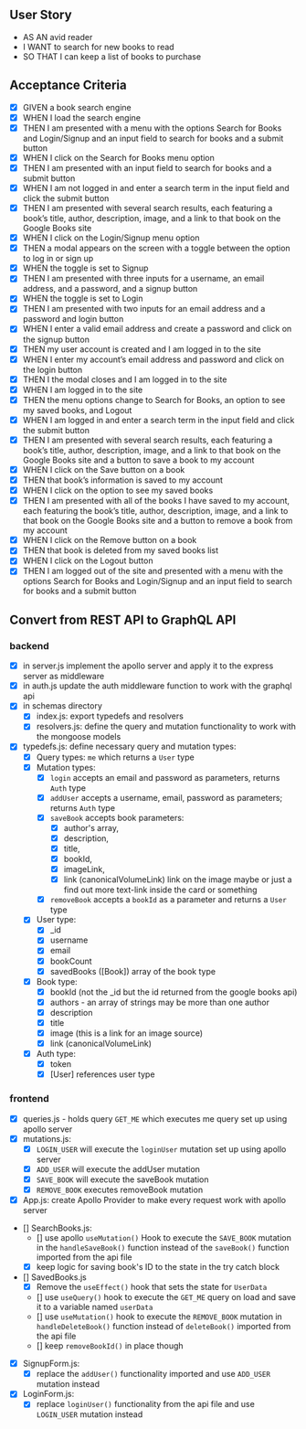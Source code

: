## User Story

* AS AN avid reader
* I WANT to search for new books to read
* SO THAT I can keep a list of books to purchase

## Acceptance Criteria

* [x] GIVEN a book search engine
* [x] WHEN I load the search engine
* [x] THEN I am presented with a menu with the options Search for Books and Login/Signup and an input field to search for books and a submit button
* [x] WHEN I click on the Search for Books menu option
* [x] THEN I am presented with an input field to search for books and a submit button
* [x] WHEN I am not logged in and enter a search term in the input field and click the submit button
* [x] THEN I am presented with several search results, each featuring a book’s title, author, description, image, and a link to that book on the Google Books site
* [x] WHEN I click on the Login/Signup menu option
* [x] THEN a modal appears on the screen with a toggle between the option to log in or sign up
* [x] WHEN the toggle is set to Signup
* [x] THEN I am presented with three inputs for a username, an email address, and a password, and a signup button
* [x] WHEN the toggle is set to Login
* [x] THEN I am presented with two inputs for an email address and a password and login button
* [x] WHEN I enter a valid email address and create a password and click on the signup button
* [x] THEN my user account is created and I am logged in to the site
* [x] WHEN I enter my account’s email address and password and click on the login button
* [x] THEN I the modal closes and I am logged in to the site
* [x] WHEN I am logged in to the site
* [x] THEN the menu options change to Search for Books, an option to see my saved books, and Logout
* [x] WHEN I am logged in and enter a search term in the input field and click the submit button
* [x] THEN I am presented with several search results, each featuring a book’s title, author, description, image, and a link to that book on the Google Books site and a button to save a book to my account
* [x] WHEN I click on the Save button on a book
* [x] THEN that book’s information is saved to my account
* [x] WHEN I click on the option to see my saved books
* [x] THEN I am presented with all of the books I have saved to my account, each featuring the book’s title, author, description, image, and a link to that book on the Google Books site and a button to remove a book from my account
* [x] WHEN I click on the Remove button on a book
* [x] THEN that book is deleted from my saved books list
* [x] WHEN I click on the Logout button
* [x] THEN I am logged out of the site and presented with a menu with the options Search for Books and Login/Signup and an input field to search for books and a submit button  

## Convert from REST API to GraphQL API

### backend

* [x] in server.js implement the apollo server and apply it to the express server as middleware
* [x] in auth.js update the auth middleware function to work with the graphql api
* [x] in schemas directory
  - [x] index.js: export typedefs and resolvers
  - [x] resolvers.js: define the query and mutation functionality to work with the mongoose models
* [x] typedefs.js: define necessary query and mutation types: 
  - [x] Query types: ```me``` which returns a ```User``` type
  - [x] Mutation types:
    * [x] ```login``` accepts an email and password as parameters, returns ```Auth``` type
    * [x] ```addUser``` accepts a username, email, password as parameters; returns ```Auth``` type
    * [x] ```saveBook``` accepts book parameters: 
      - [x] author's array, 
      - [x] description, 
      - [x] title, 
      - [x] bookId,
      - [x] imageLink,
      - [x] link (canonicalVolumeLink) link on the image maybe or just a find out more text-link inside the card or something
    * [x] ```removeBook``` accepts a ```bookId``` as a parameter and returns a ```User``` type
  - [x] User type:
    * [x] _id
    * [x] username
    * [x] email
    * [x] bookCount
    * [x] savedBooks ([Book]) array of the book type
  - [x] Book type: 
    * [x] bookId (not the _id but the id returned from the google books api)
    * [x] authors - an array of strings may be more than one author
    * [x] description
    * [x] title
    * [x] image (this is a link for an image source)
    * [x] link (canonicalVolumeLink)
  - [x] Auth type:
    * [x] token
    * [x] [User] references user type

### frontend

* [x] queries.js - holds query ```GET_ME``` which executes me query set up using apollo server
* [x] mutations.js: 
  - [x] ```LOGIN_USER``` will execute the ```loginUser``` mutation set up using apollo server
  - [x] ```ADD_USER``` will execute the addUser mutation
  - [x] ```SAVE_BOOK``` will execute the saveBook mutation
  - [x] ```REMOVE_BOOK``` executes removeBook mutation

* [x] App.js: create Apollo Provider to make every request work with apollo server
* [] SearchBooks.js: 
  - [] use apollo ```useMutation()``` Hook to execute the ```SAVE_BOOK``` mutation in the ```handleSaveBook()``` function instead of the ```saveBook()``` function imported from the api file
  - [x] keep logic for saving book's ID to the state in the try catch block
* [] SavedBooks.js
  - [x] Remove the ```useEffect()``` hook that sets the state for ```UserData```
  - [] use ```useQuery()``` hook to execute the ```GET_ME``` query on load and save it to a variable named ```userData```
  - [] use ```useMutation()``` hook to execute the ```REMOVE_BOOK``` mutation in ```handleDeleteBook()``` function instead of ```deleteBook()``` imported from the api file
  - [] keep ```removeBookId()``` in place though
* [x] SignupForm.js:
  - [x] replace the ```addUser()``` functionality imported and use ```ADD_USER``` mutation instead
* [x] LoginForm.js:
  - [x] replace ```loginUser()``` functionality from the api file and use ```LOGIN_USER``` mutation instead